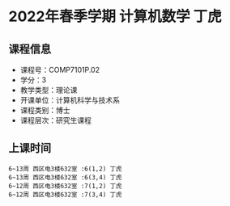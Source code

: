 # 2022年春季学期 计算机数学 丁虎






## 课程信息

- 课程号：COMP7101P.02
- 学分：3
- 教学类型：理论课
- 开课单位：计算机科学与技术系
- 课程类别：博士
- 课程层次：研究生课程

## 上课时间

```
6~13周 西区电3楼632室 :6(1,2) 丁虎
6~13周 西区电3楼632室 :6(3,4) 丁虎
6~12周 西区电3楼632室 :7(1,2) 丁虎
6~12周 西区电3楼632室 :7(3,4) 丁虎
```

